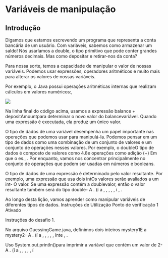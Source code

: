 <h1>Variáveis de manipulação</h1>

<h2>Introdução</h2>

<p>Digamos que estamos escrevendo um programa que representa a conta bancária de um usuário. Com variáveis, sabemos como armazenar um saldo! Nós usaríamos a double, o tipo primitivo que pode conter grandes números decimais. Mas como depositar e retirar-nos da conta?</p>

<p>Para nossa sorte, temos a capacidade de manipular o valor de nossas variáveis. Podemos usar expressões, operadores aritméticos e muito mais para alterar os valores de nossas variáveis.</p>

<p>Por exemplo, o Java possui operações aritméticas internas que realizam cálculos em valores numéricos:,</p>

<img src="java1.jpeg">

<p>Na linha final do código acima, usamos a expressão balance + depositAmountpara determinar o novo valor do balancevariável. Quando uma expressão é executada, ela produz um único valor.</p>

<p>O tipo de dados de uma variável desempenha um papel importante nas operações que podemos usar para manipulá-la. Podemos pensar em um tipo de dados como uma combinação de um conjunto de valores e um conjunto de operações nesses valores. Por exemplo, o doubleO tipo de dados é composto de valores como 4.8e operações como adição (+) Em que o es., . Por enquanto, vamos nos concentrar principalmente no conjunto de operações que podem ser usadas em números e booleans.</p>

<p>O tipo de dados de uma expressão é determinado pelo valor resultante. Por exemplo, uma expressão que usa dois intOs valores serão avaliados a um int- O valor. Se uma expressão contém a doublevalor, então o valor resultante também será do tipo double- A . (í a , , , , , í , .</p>

<p>Ao longo desta lição, vamos aprender como manipular variáveis de diferentes tipos de dados.
Instruções de Utilização
Ponto de verificação 1 Ativado</p>

<p>Instruções do desafio
1.

No arquivo GuessingGame.java, definimos dois inteiros mystery1E a mystery2- A . (í a , , , , , ínte , .

Uso System.out.println()para imprimir a variável que contém um valor de 2- A . (í a , , , , , í</p>